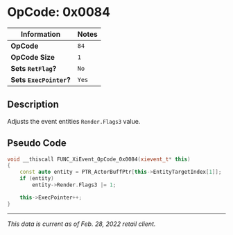 # OpCode: 0x0084

| Information               | Notes |
|---                        |---    |
| **OpCode**                | `84`  |
| **OpCode Size**           | `1`   |
| **Sets `RetFlag`?**       | `No`  |
| **Sets `ExecPointer`?**   | `Yes` |

## Description

Adjusts the event entities `Render.Flags3` value.

## Pseudo Code

```cpp
void __thiscall FUNC_XiEvent_OpCode_0x0084(xievent_t* this)
{
    const auto entity = PTR_ActorBuffPtr[this->EntityTargetIndex[1]];
    if (entity)
        entity->Render.Flags3 |= 1;

    this->ExecPointer++;
}
```

---

_This data is current as of Feb. 28, 2022 retail client._